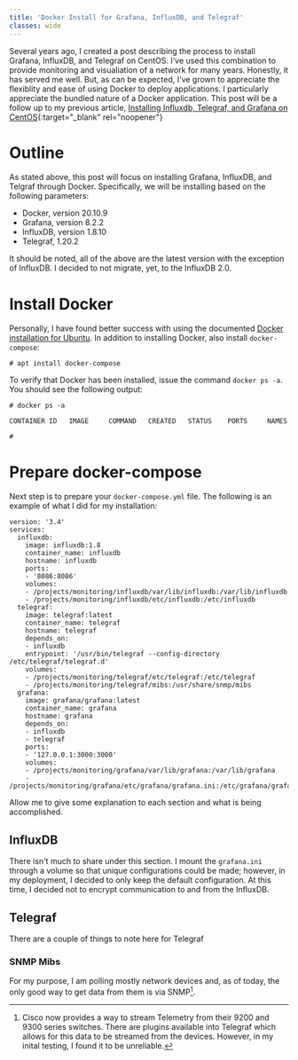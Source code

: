 ```yaml
---		
title: 'Docker Install for Grafana, InfluxDB, and Telegraf'
classes: wide
---
```


Several years ago, I created a post describing the process to install Grafana, InfluxDB, and Telegraf on CentOS.  I've used this combination to provide monitoring and visualiation of a network for many years.  Honestly, it has served me well.  But, as can be expected, I've grown to appreciate the flexiblity and ease of using Docker to deploy applications.  I particularly appreciate the bundled nature of a Docker application.  This post will be a follow up to my previous article, [Installing Influxdb, Telegraf, and Grafana on CentOS](https://cpajr.com/install-influxdb-telegraf-grafana/){:target="_blank" rel="noopener"}

# Outline

As stated above, this post will focus on installing Grafana, InfluxDB, and Telgraf through Docker.  Specifically, we will be installing based on the following parameters:

- Docker, version 20.10.9
- Grafana, version 8.2.2
- InfluxDB, version 1.8.10
- Telegraf, 1.20.2

It should be noted, all of the above are the latest version with the exception of InfluxDB.  I decided to not migrate, yet, to the InfluxDB 2.0. 

# Install Docker

Personally, I have found better success with using the documented [Docker installation for Ubuntu](https://docs.docker.com/engine/install/ubuntu/).  In addition to installing Docker, also install `docker-compose`:

```
# apt install docker-compose
```

To verify that Docker has been installed, issue the command `docker ps -a`.  You should see the following output:

```
# docker ps -a

CONTAINER ID   IMAGE     COMMAND   CREATED   STATUS    PORTS     NAMES

#
```

# Prepare docker-compose

Next step is to prepare your `docker-compose.yml` file.  The following is an example of what I did for my installation:

```
version: '3.4'
services:
  influxdb:
    image: influxdb:1.8
    container_name: influxdb
    hostname: influxdb
    ports:
    - '8086:8086'
    volumes:
    - /projects/monitoring/influxdb/var/lib/influxdb:/var/lib/influxdb
    - /projects/monitoring/influxdb/etc/influxdb:/etc/influxdb
  telegraf:
    image: telegraf:latest
    container_name: telegraf
    hostname: telegraf
    depends_on:
    - influxdb
    entrypoint: '/usr/bin/telegraf --config-directory /etc/telegraf/telegraf.d'
    volumes:
    - /projects/monitoring/telegraf/etc/telegraf:/etc/telegraf
    - /projects/monitoring/telegraf/mibs:/usr/share/snmp/mibs
  grafana:
    image: grafana/grafana:latest
    container_name: grafana
    hostname: grafana
    depends_on:
    - influxdb
    - telegraf
    ports:
    - '127.0.0.1:3000:3000'
    volumes:
    - /projects/monitoring/grafana/var/lib/grafana:/var/lib/grafana
    - /projects/monitoring/grafana/etc/grafana/grafana.ini:/etc/grafana/grafana.ini
```

Allow me to give some explanation to each section and what is being accomplished.

## InfluxDB 

There isn't much to share under this section.  I mount the `grafana.ini` through a volume so that unique configurations could be made; however, in my deployment, I decided to only keep the default configuration.  At this time, I decided not to encrypt communication to and from the InfluxDB.

## Telegraf

There are a couple of things to note here for Telegraf

### SNMP Mibs

For my purpose, I am polling mostly network devices and, as of today, the only good way to get data from them is via SNMP[^1].

[^1]: Cisco now provides a way to stream Telemetry from their 9200 and 9300 series switches.  There are plugins available into Telegraf which allows for this data to be streamed from the devices.  However, in my inital testing, I found it to be unreliable.    